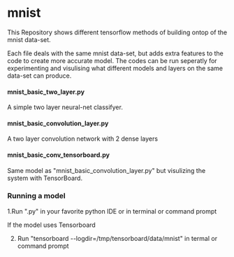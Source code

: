 # mnist
This Repository shows different tensorflow methods of building ontop of the mnist data-set.

Each file deals with the same mnist data-set, but adds extra features to the code to create more accurate model.
The codes can be run seperatly for experimenting and visulising what different models and layers on the same data-set can produce.

#### mnist_basic_two_layer.py
A simple two layer neural-net classifyer.

#### mnist_basic_convolution_layer.py
A two layer convolution network with 2 dense layers

#### mnist_basic_conv_tensorboard.py
Same model as "mnist_basic_convolution_layer.py" but visulizing the system with TensorBoard.

### Running a model
1.Run "<the choosen file>.py" in your favorite python IDE or in terminal or command prompt

If the model uses Tensorboard

2. Run "tensorboard --logdir=/tmp/tensorboard/data/mnist" in termal or command prompt
